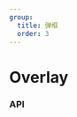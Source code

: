 ```yaml
---
group:
  title: 弹框
  order: 3
---
```


# Overlay

<code src='./demo.tsx'></code>

<code src='./demo02.tsx'></code>

### API

<API hideTitle src='./Overlay.tsx'></API>

